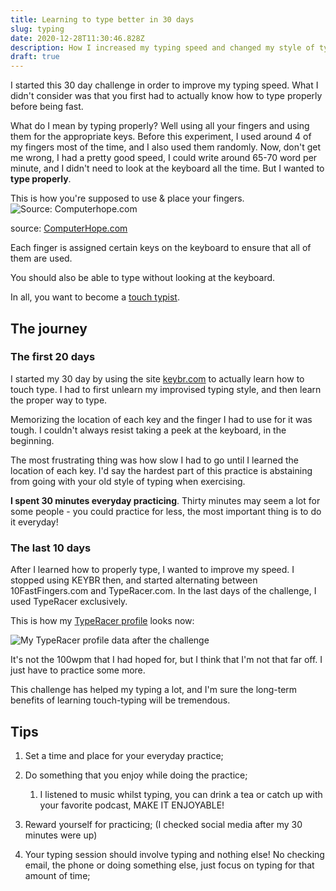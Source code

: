 ```yaml
---
title: Learning to type better in 30 days
slug: typing
date: 2020-12-28T11:30:46.828Z
description: How I increased my typing speed and changed my style of typing for the better
draft: true
---
```

I started this 30 day challenge in order to improve my typing speed. What I didn't consider was that you first had to actually know how to type properly before being fast.

What do I mean by typing properly? Well using all your fingers and using them for the appropriate keys. Before this experiment, I used around 4 of my fingers most of the time, and I also used them randomly. Now, don't get me wrong, I had a pretty good speed, I could write around 65-70 word per minute, and I didn't need to look at the keyboard all the time. But I wanted to **type properly**.

This is how you're supposed to use & place your fingers.
![Source: Computerhope.com](https://www.computerhope.com/issues/pictures/fingers.jpg)

source: [ComputerHope.com](https://www.computerhope.com/issues/ch001346.htm#:~:text=Your%20left%2Dhand%20fingers%20should,lightly%20touching%20the%20spacebar%20key.)

Each finger is assigned certain keys on the keyboard to ensure that all of them are used.

You should also be able to type without looking at the keyboard. 

In all, you want to become a [touch typist](https://en.wikipedia.org/wiki/Touch_typing).

## The journey

### The first 20 days

I started my 30 day by using the site [keybr.com](https://www.keybr.com/) to actually learn how to touch type. I had to first unlearn my improvised typing style, and then learn the proper way to type.

Memorizing the location of each key and the finger I had to use for it was tough. I couldn't always resist taking a peek at the keyboard, in the beginning.

The most frustrating thing was how slow I had to go until I learned the location of each key. I'd say the hardest part of this practice is abstaining from going with your old style of typing when exercising.

**I spent 30 minutes everyday practicing**. Thirty minutes may seem a lot for some people - you could practice for less, the most important thing is to do it everyday!

### The last 10 days

After I learned how to properly type, I wanted to improve my speed. I stopped using KEYBR then, and started alternating between 10FastFingers.com and TypeRacer.com. In the last days of the challenge, I used TypeRacer exclusively.

This is how my [TypeRacer profile](https://data.typeracer.com/pit/profile?user=ciurca) looks now:

![My TypeRacer profile data after the challenge](/img/typingdata.png "My TypeRacer profile data")

It's not the 100wpm that I had hoped for, but I think that I'm not that far off. I just have to practice some more.

This challenge has helped my typing a lot, and I'm sure the long-term benefits of learning touch-typing will be tremendous.

## Tips

1. Set a time and place for your everyday practice;
2. Do something that you enjoy while doing the practice; 

   1. I listened to music whilst typing, you can drink a tea or catch up with your favorite podcast, MAKE IT ENJOYABLE!
3. Reward yourself for practicing; (I checked social media after my 30 minutes were up)
4. Your typing session should involve typing and nothing else! No checking email, the phone or doing something else, just focus on typing for that amount of time;